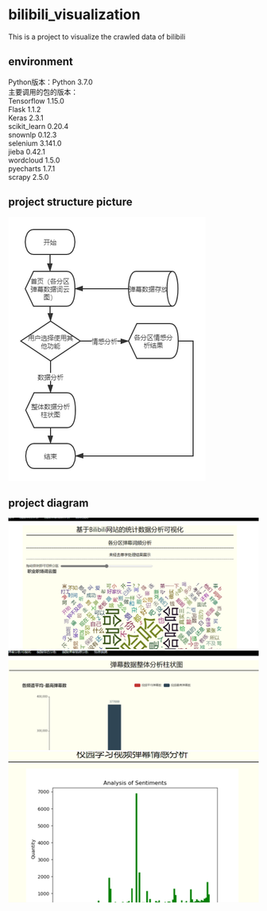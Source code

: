 # bilibili_visualization
This is a project to visualize the crawled data of bilibili

## environment
Python版本：Python 3.7.0  
主要调用的包的版本：    
Tensorflow 1.15.0    
Flask 1.1.2  
Keras  2.3.1  
scikit_learn  0.20.4  
snownlp 0.12.3  
selenium 3.141.0  
jieba 0.42.1  
wordcloud  1.5.0  
pyecharts  1.7.1  
scrapy 2.5.0  

## project structure picture
![this is a project structure picture](bilibili\structure_pic.png "project structure")

## project diagram
![word_cloud1](bilibili\word_cloud1.png "word_cloud1")
![word_frequency](bilibili\word_frequency.png "word_frequency")
![emotion_predict](bilibili\emotion_predict.png "emotion_predict")
